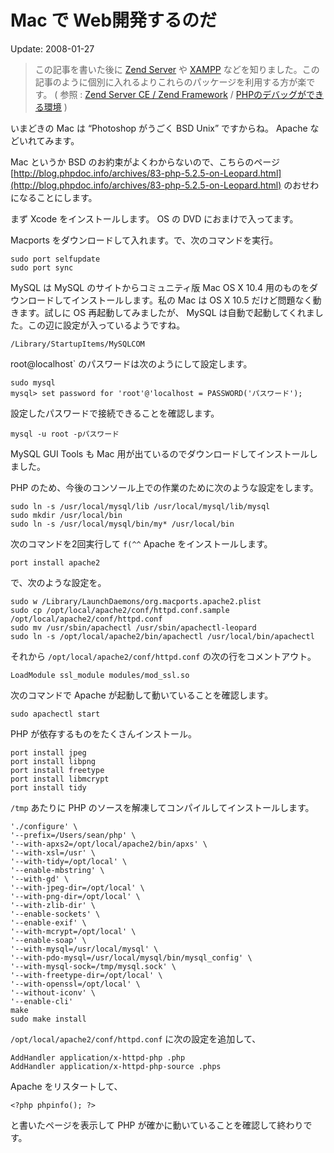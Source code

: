 # Mac で Web開発するのだ

Update: 2008-01-27



> この記事を書いた後に [Zend Server](http://www.zend.com/en/products/server-ce/) や [XAMPP](http://www.apachefriends.org/jp/xampp.html) などを知りました。この記事のように個別に入れるよりこれらのパッケージを利用する方が楽です。 ( 参照 : [Zend Server CE / Zend Framework](https://sites.google.com/site/michinobumaeda/lamp/zendservercezendframework) / [PHPのデバッグができる環境](https://sites.google.com/site/michinobumaeda/lamp/phpdebugger) )



いまどきの Mac は “Photoshop がうごく BSD Unix” ですからね。 Apache などいれてみます。



Mac というか BSD のお約束がよくわからないので、こちらのページ [http://blog.phpdoc.info/archives/83-php-5.2.5-on-Leopard.html](http://blog.phpdoc.info/archives/83-php-5.2.5-on-Leopard.html) のおせわになることにします。



まず Xcode をインストールします。 OS の DVD におまけで入ってます。



Macports をダウンロードして入れます。で、次のコマンドを実行。


```
sudo port selfupdate
sudo port sync
```

MySQL は MySQL のサイトからコミュニティ版 Mac OS X 10.4 用のものをダウンロードしてインストールします。私の Mac は OS X 10.5 だけど問題なく動きます。試しに OS 再起動してみましたが、 MySQL は自動で起動してくれました。この辺に設定が入っているようですね。


```
/Library/StartupItems/MySQLCOM
```

root@localhost` のパスワードは次のようにして設定します。


```
sudo mysql
mysql> set password for 'root'@'localhost = PASSWORD('パスワード');
```

設定したパスワードで接続できることを確認します。


```
mysql -u root -pパスワード
```

MySQL GUI Tools も Mac 用が出ているのでダウンロードしてインストールしました。



PHP のため、今後のコンソール上での作業のために次のような設定をします。


```
sudo ln -s /usr/local/mysql/lib /usr/local/mysql/lib/mysql
sudo mkdir /usr/local/bin
sudo ln -s /usr/local/mysql/bin/my* /usr/local/bin
```

次のコマンドを2回実行して `f(^^` Apache をインストールします。


```
port install apache2
```

で、次のような設定を。


```
sudo w /Library/LaunchDaemons/org.macports.apache2.plist
sudo cp /opt/local/apache2/conf/httpd.conf.sample /opt/local/apache2/conf/httpd.conf
sudo mv /usr/sbin/apachectl /usr/sbin/apachectl-leopard
sudo ln -s /opt/local/apache2/bin/apachectl /usr/local/bin/apachectl
```

それから `/opt/local/apache2/conf/httpd.conf` の次の行をコメントアウト。


```
LoadModule ssl_module modules/mod_ssl.so
```

次のコマンドで Apache が起動して動いていることを確認します。


```
sudo apachectl start
```

PHP が依存するものをたくさんインストール。


```
port install jpeg
port install libpng
port install freetype
port install libmcrypt
port install tidy
```

`/tmp` あたりに PHP のソースを解凍してコンパイルしてインストールします。


```
'./configure' \
'--prefix=/Users/sean/php' \
'--with-apxs2=/opt/local/apache2/bin/apxs' \
'--with-xsl=/usr' \
'--with-tidy=/opt/local' \
'--enable-mbstring' \
'--with-gd' \
'--with-jpeg-dir=/opt/local' \
'--with-png-dir=/opt/local' \
'--with-zlib-dir' \
'--enable-sockets' \
'--enable-exif' \
'--with-mcrypt=/opt/local' \
'--enable-soap' \
'--with-mysql=/usr/local/mysql' \
'--with-pdo-mysql=/usr/local/mysql/bin/mysql_config' \
'--with-mysql-sock=/tmp/mysql.sock' \
'--with-freetype-dir=/opt/local' \
'--with-openssl=/opt/local' \
'--without-iconv' \
'--enable-cli'
make
sudo make install
```

`/opt/local/apache2/conf/httpd.conf` に次の設定を追加して、


```
AddHandler application/x-httpd-php .php
AddHandler application/x-httpd-php-source .phps
```

Apache をリスタートして、


```
<?php phpinfo(); ?>
```

と書いたページを表示して PHP が確かに動いていることを確認して終わりです。
